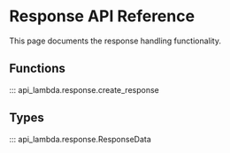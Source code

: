 # Response API Reference

This page documents the response handling functionality.

## Functions

::: api_lambda.response.create_response

## Types

::: api_lambda.response.ResponseData